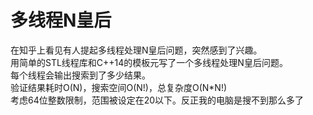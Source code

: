 # 多线程N皇后
在知乎上看见有人提起多线程处理N皇后问题，突然感到了兴趣。  
用简单的STL线程库和C++14的模板元写了一个多线程处理N皇后问题。  
每个线程会输出搜索到了多少结果。  
验证结果耗时O(N)，搜索空间O(N!)，总复杂度O(N\*N!)  
考虑64位整数限制，范围被设定在20以下。反正我的电脑是搜不到那么多了  

